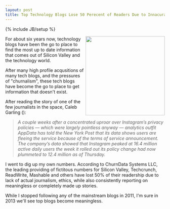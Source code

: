 ```yaml
---
layout: post
title: Top Technology Blogs Lose 50 Perecent of Readers Due to Innacurate Reporting
---
```

{% include JB/setup %}

<p><img src="https://s3.amazonaws.com/kinlane-productions/top-tech-blogs.png" align="right" width="250" /></p>
<p>For about six years now, technology blogs have been the go to place to find the most up to date information that comes out of Silicon Valley and the technology world.</p>
<p>After many high profile acqusitions of many tech blogs, and the pressures of "churnalism", these tech blogs have become the go to place to get information that doesn't exist.<p>
<p>After reading the story of one of the few journalists in the space, Caleb Garling ():</p>
<blockquote><em>A couple weeks after a concentrated uproar over Instagram’s privacy policies — which were largely pointless anyway — analytics outfit AppData has told the New York Post that its data shows users are fleeing the service because of the terms of service announcement. The company’s data showed that Instagram peaked at 16.4 million active daily users the week it rolled out its policy change had now plummeted to 12.4 million as of Thursday.</em></blockquote>
<p>I went to dig up my own numbers.  According to ChurnData Systems LLC, the leading providing of fictitous numbers for Silicon Valley, Techcrunch, ReadWrite, Mashable and others have lost 50% of their readership due to lack of actual journalism, ethics, while also consistently reporting on meaningless or completely made up stories.</p>
<p>While I stopped following any of the mainstream blogs in 2011, I'm sure in 2013 we'll see top blogs become meaningless.<?p> 
